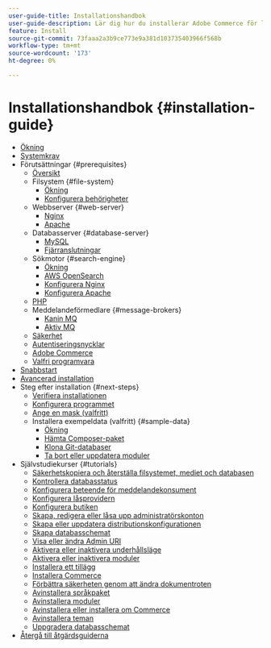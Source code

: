 ```yaml
---
user-guide-title: Installationshandbok
user-guide-description: Lär dig hur du installerar Adobe Commerce för lokala distributioner.
feature: Install
source-git-commit: 73faaa2a3b9ce773e9a381d103735403966f568b
workflow-type: tm+mt
source-wordcount: '173'
ht-degree: 0%

---
```



# Installationshandbok {#installation-guide}

- [Ökning](overview.md)
- [Systemkrav](system-requirements.md)
- Förutsättningar {#prerequisites}
   - [Översikt](prerequisites/overview.md)
   - Filsystem {#file-system}
      - [Ökning](prerequisites/file-system/overview.md)
      - [Konfigurera behörigheter](prerequisites/file-system/configure-permissions.md)
   - Webbserver {#web-server}
      - [Nginx](prerequisites/web-server/nginx.md)
      - [Apache](prerequisites/web-server/apache.md)
   - Databasserver {#database-server}
      - [MySQL](prerequisites/database/mysql.md)
      - [Fjärranslutningar](prerequisites/database/mysql-remote.md)
   - Sökmotor {#search-engine}
      - [Ökning](prerequisites/search-engine/overview.md)
      - [AWS OpenSearch](prerequisites/search-engine/aws-opensearch.md)
      - [Konfigurera Nginx](prerequisites/search-engine/configure-nginx.md)
      - [Konfigurera Apache](prerequisites/search-engine/configure-apache.md)
   - [PHP](prerequisites/php-settings.md)
   - Meddelandeförmedlare {#message-brokers}
      - [Kanin MQ](prerequisites/rabbitmq.md)
      - [Aktiv MQ](prerequisites/activemq.md)
   - [Säkerhet](prerequisites/security.md)
   - [Autentiseringsnycklar](prerequisites/authentication-keys.md)
   - [Adobe Commerce](prerequisites/commerce.md)
   - [Valfri programvara](prerequisites/optional-software.md)
- [Snabbstart](composer.md)
- [Avancerad installation](advanced.md)
- Steg efter installation {#next-steps}
   - [Verifiera installationen](next-steps/verify.md)
   - [Konfigurera programmet](next-steps/configuration.md)
   - [Ange en mask (valfritt)](next-steps/set-umask.md)
   - Installera exempeldata (valfritt) {#sample-data}
      - [Ökning](sample-data/overview.md)
      - [Hämta Composer-paket](sample-data/composer-packages.md)
      - [Klona Git-databaser](sample-data/git-repositories.md)
      - [Ta bort eller uppdatera moduler](sample-data/remove-or-update.md)
- Självstudiekurser {#tutorials}
   - [Säkerhetskopiera och återställa filsystemet, mediet och databasen](tutorials/backup.md)
   - [Kontrollera databasstatus](tutorials/database-status.md)
   - [Konfigurera beteende för meddelandekonsument](tutorials/message-consumers.md)
   - [Konfigurera låsprovidern](tutorials/lock-provider.md)
   - [Konfigurera butiken](tutorials/store.md)
   - [Skapa, redigera eller låsa upp administratörskonton](tutorials/admin.md)
   - [Skapa eller uppdatera distributionskonfigurationen](tutorials/deployment.md)
   - [Skapa databasschemat](tutorials/database.md)
   - [Visa eller ändra Admin URI](tutorials/admin-uri.md)
   - [Aktivera eller inaktivera underhållsläge](tutorials/maintenance-mode.md)
   - [Aktivera eller inaktivera moduler](tutorials/manage-modules.md)
   - [Installera ett tillägg](tutorials/extensions.md)
   - [Installera Commerce](tutorials/install.md)
   - [Förbättra säkerheten genom att ändra dokumentroten](tutorials/docroot.md)
   - [Avinstallera språkpaket](tutorials/language-packages.md)
   - [Avinstallera moduler](tutorials/uninstall-modules.md)
   - [Avinstallera eller installera om Commerce](tutorials/uninstall.md)
   - [Avinstallera teman](tutorials/themes.md)
   - [Uppgradera databasschemat](tutorials/database-upgrade.md)
- [Återgå till åtgärdsguiderna](https://experienceleague.adobe.com/docs/commerce-operations/operational-guides/home.html?lang=sv-SE)
